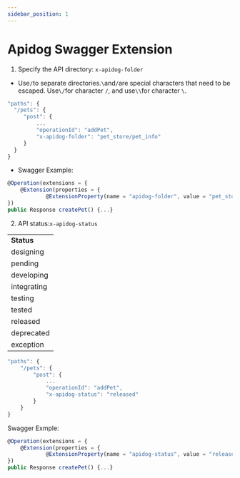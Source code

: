 ```yaml
---
sidebar_position: 1
---
```


# Apidog Swagger Extension

1. Specify the API directory: `x-apidog-folder`

- Use`/`to separate directories.`\`and`/`are special characters that need to be escaped. Use`\/`for character `/`, and use`\\`for character `\`.

```js
"paths": {
  "/pets": {
     "post": {
         ...
         "operationId": "addPet",
         "x-apidog-folder": "pet_store/pet_info"
     }
  }
}
```

- Swagger Example:

```js
@Operation(extensions = {
    @Extension(properties = {
            @ExtensionProperty(name = "apidog-folder", value = "pet_store/pet_info")})
})
public Response createPet() {...}
```

2. API status:`x-apidog-status`

<table>
  <tr>
   <td><strong>Status</strong>
   </td>
  </tr>
  <tr>
   <td>designing
   </td>
  </tr>
  <tr>
   <td>pending
   </td>
  </tr>
  <tr>
   <td>developing
   </td>
  </tr>
  <tr>
   <td>integrating
   </td>
  </tr>
  <tr>
   <td>testing
   </td>
  </tr>
  <tr>
   <td>tested
   </td>
  </tr>
  <tr>
   <td>released
   </td>
  </tr>
  <tr>
   <td>deprecated
   </td>
  </tr>
  <tr>
   <td>exception
   </td>
  </tr>
</table>

```js
"paths": {
    "/pets": {
        "post": {
            ...
            "operationId": "addPet",
            "x-apidog-status": "released"
        }
    }
}
```

Swagger Exmple:

```js
@Operation(extensions = {
    @Extension(properties = {
            @ExtensionProperty(name = "apidog-status", value = "released")})
})
public Response createPet() {...}
```
